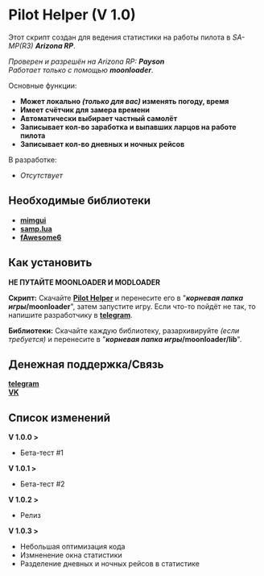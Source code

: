 # Pilot Helper (V 1.0)

Этот скрипт создан для ведения статистики на работы пилота в _SA-MP(R3) **Arizona RP**_.

_Проверен и разрешён на Arizona RP: **Payson**_  
_Работает только с помощью **moonloader**_.

Основные функции:
 - **Может локально _(только для вас)_ изменять погоду, время**
 - **Имеет счётчик для замера времени**
 - **Автоматически выбирает частный самолёт**
 - **Записывает кол-во заработка и выпавших ларцов на работе пилота**
 - **Записывает кол-во дневных и ночных рейсов**

В разработке:
 - _Отсутствует_

## Необходимые библиотеки
 - **[mimgui](https://github.com/THE-FYP/mimgui/releases/download/v1.7.0/mimgui-v1.7.0.zip)**
 - **[samp.lua](https://github.com/THE-FYP/SAMP.Lua/releases/download/v2.3.0/samp-lua-v2.3.0.zip)**
 - **[fAwesome6](https://cdn.discordapp.com/attachments/1038436016954036254/1038436037279617024/fAwesome6.lua)**

## Как установить

**НЕ ПУТАЙТЕ MOONLOADER И MODLOADER**

**Скрипт:**
 Скачайте [**Pilot Helper**](PilotHelper.lua) и перенесите его в "**_корневая папка игры_/moonloader**", затем запустите игру. Если что-то пойдёт не так, то напишите разработчику в [**telegram**](https://t.me/SosuPercocet).

**Библиотеки:**
 Скачайте каждую библиотеку, разархивируйте _(если требуется)_ и перенесите в "**_корневая папка игры_/moonloader/lib**".

## Денежная поддержка/Связь

[**telegram**](https://t.me/SosuPercocet)  
[**VK**](https://vk.com/revavi)

## Список изменений

**V 1.0.0 >**
 - Бета-тест #1
 
 **V 1.0.1 >**
 - Бета-тест #2

 **V 1.0.2 >**
 - Релиз
 
  **V 1.0.3 >**
 - Небольшая оптимизация кода
 - Измненение окна статистики
 - Разделение дневных и ночных рейсов в статистике
